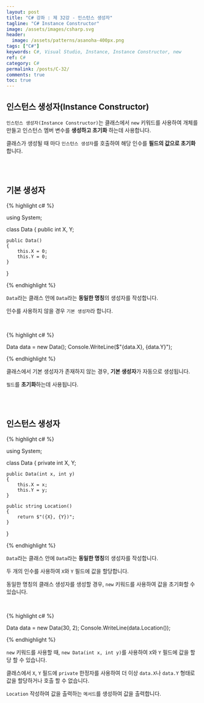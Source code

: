 ```yaml
---
layout: post
title: "C# 강좌 : 제 32강 - 인스턴스 생성자"
tagline: "C# Instance Constructor"
image: /assets/images/csharp.svg
header:
  image: /assets/patterns/asanoha-400px.png
tags: ["C#"]
keywords: C#, Visual Studio, Instance, Instance Constructor, new
ref: C#
category: C#
permalink: /posts/C-32/
comments: true
toc: true
---
```


## 인스턴스 생성자(Instance Constructor)

`인스턴스 생성자(Instance Constructor)`는 클래스에서 `new` 키워드를 사용하여 개체를 만들고 인스턴스 멤버 변수를 **생성하고 초기화** 하는데 사용합니다.

클래스가 생성될 때 마다 `인스턴스 생성자`를 호출하여 해당 인수를 **필드의 값으로 초기화**합니다.

<br>
<br>

## 기본 생성자

{% highlight c# %}

using System;

class Data
{
    public int X, Y;

    public Data()
    {
        this.X = 0;
        this.Y = 0;
    }
}

{% endhighlight %}

`Data`라는 클래스 안에 `Data`라는 **동일한 명칭**의 생성자를 작성합니다.

인수를 사용하지 않을 경우 `기본 생성자`라 합니다.

<br>

{% highlight c# %}

Data data = new Data();
Console.WriteLine($"{data.X}, {data.Y}");

{% endhighlight %}

클래스에서 기본 생성자가 존재하지 않는 경우, **기본 생성자**가 자동으로 생성됩니다.

`필드`를 **초기화**하는데 사용됩니다.

<br>
<br>

## 인스턴스 생성자

{% highlight c# %}

using System;

class Data
{
    private int X, Y;

    public Data(int x, int y)
    {
        this.X = x;
        this.Y = y;
    }

    public string Location()
    {
        return $"({X}, {Y})";
    }
}

{% endhighlight %}

`Data`라는 클래스 안에 `Data`라는 **동일한 명칭**의 생성자를 작성합니다.

두 개의 인수를 사용하여 `X`와 `Y` 필드에 값을 할당합니다.

동일한 명칭의 클래스 생성자를 생성할 경우, `new` 키워드를 사용하여 값을 초기화할 수 있습니다.

<br>

{% highlight c# %}

Data data = new Data(30, 2);
Console.WriteLine(data.Location());

{% endhighlight %}

`new` 키워드를 사용할 때, `new Data(int x, int y)`를 사용하여 `X`와 `Y` 필드에 값을 할당 할 수 있습니다.

클래스에서 `X`, `Y` 필드에 `private` 한정자를 사용하여 더 이상 `data.X`나 `data.Y` 형태로 값을 할당하거나 호출 할 수 없습니다. 

`Location` 작성하여 값을 출력하는 `메서드`를 생성하여 값을 출력합니다.
